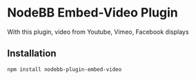 # NodeBB Embed-Video Plugin

With this plugin, video from Youtube, Vimeo, Facebook displays

## Installation

    npm install nodebb-plugin-embed-video
 
 
